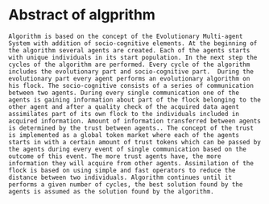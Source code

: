 # Abstract of algprithm
	Algorithm is based on the concept of the Evolutionary Multi-agent System with addition of socio-cognitive elements. At the beginning of the algorithm several agents are created. Each of the agents starts with unique individuals in its start population. In the next step the cycles of the algorithm are performed. Every cycle of the algorithm includes the evolutionary part and socio-cognitive part.  During the evolutionary part every agent performs an evolutionary algorithm on his flock. The socio-cognitive consists of a series of communication between two agents. During every single communication one of the agents is gaining information about part of the flock belonging to the other agent and after a quality check of the acquired data agent assimilates part of its own flock to the individuals included in acquired information. Amount of information transferred between agents is determined by the trust between agents.. The concept of the trust is implemented as a global token market where each of the agents starts in with a certain amount of trust tokens which can be passed by the agents during every event of single communication based on the outcome of this event. The more trust agents have, the more information they will acquire from other agents. Assimilation of the flock is based on using simple and fast operators to reduce the distance between two individuals. Algorithm continues until it performs a given number of cycles, the best solution found by the agents is assumed as the solution found by the algorithm.
